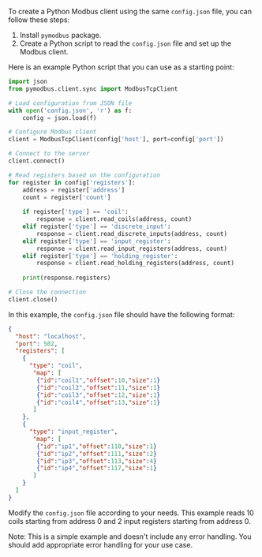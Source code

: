 To create a Python Modbus client using the same `config.json` file, you can follow these steps:

1. Install `pymodbus` package.
2. Create a Python script to read the `config.json` file and set up the Modbus client.

Here is an example Python script that you can use as a starting point:

```python
import json
from pymodbus.client.sync import ModbusTcpClient

# Load configuration from JSON file
with open('config.json', 'r') as f:
    config = json.load(f)

# Configure Modbus client
client = ModbusTcpClient(config['host'], port=config['port'])

# Connect to the server
client.connect()

# Read registers based on the configuration
for register in config['registers']:
    address = register['address']
    count = register['count']
    
    if register['type'] == 'coil':
        response = client.read_coils(address, count)
    elif register['type'] == 'discrete_input':
        response = client.read_discrete_inputs(address, count)
    elif register['type'] == 'input_register':
        response = client.read_input_registers(address, count)
    elif register['type'] == 'holding_register':
        response = client.read_holding_registers(address, count)
    
    print(response.registers)

# Close the connection
client.close()
```

In this example, the `config.json` file should have the following format:

```json
{
  "host": "localhost",
  "port": 502,
  "registers": [
    {
      "type": "coil",
       "map": [
        {"id":"coil1","offset":10,"size":1}
        {"id":"coil2","offset":11,"size":1}
        {"id":"coil3","offset":12,"size":1}
        {"id":"coil4","offset":13,"size":1}
       ]
    },
    {
      "type": "input_register",
       "map": [
        {"id":"ip1","offset":110,"size":1}
        {"id":"ip2","offset":111,"size":2}
        {"id":"ip3","offset":113,"size":4}
        {"id":"ip4","offset":117,"size":1}
       ]
    }
  ]
}
```

Modify the `config.json` file according to your needs. This example reads 10 coils starting from address 0 and 2 input registers starting from address 0.

Note: This is a simple example and doesn't include any error handling. You should add appropriate error handling for your use case.